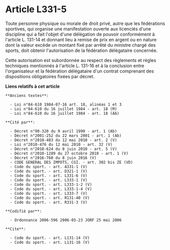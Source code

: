 # Article L331-5

Toute personne physique ou morale de droit privé, autre que les fédérations sportives, qui organise une manifestation ouverte
aux licenciés d'une discipline qui a fait l'objet d'une délégation de pouvoir conformément à l'article L. 131-14 et donnant
lieu à remise de prix en argent ou en nature dont la valeur excède un montant fixé par arrêté du ministre chargé des sports,
doit obtenir l'autorisation de la fédération délégataire concernée. 

Cette autorisation est subordonnée au respect des règlements et règles techniques mentionnés à l'article L. 131-16 et à la
conclusion entre l'organisateur et la fédération délégataire d'un contrat comprenant des dispositions obligatoires fixées par
décret.

**Liens relatifs à cet article**

	**Anciens textes**:

	  - Loi n°84-610 1984-07-16 art. 18, alinéas 1 et 3
	  - Loi n°84-610 du 16 juillet 1984 - art. 18 (M)
	  - Loi n°84-610 du 16 juillet 1984 - art. 18 (Ab)

	**Cité par**:

	  - Décret n°90-320 du 9 avril 1990 - art. 1 (Ab)
	  - Décret n°2001-252 du 22 mars 2001 - art. 1 (Ab)
	  - Décret n°2010-483 du 12 mai 2010 - art. 2 (V)
	  - Loi n°2010-476 du 12 mai 2010 - art. 32 (V)
	  - Décret n°2010-624 du 8 juin 2010 - art. 5 (V)
	  - Décret n°2010-1289 du 27 octobre 2010 - art. 1 (V)
	  - Décret n°2016-760 du 8 juin 2016 (V)
	  - CODE GENERAL DES IMPOTS, CGI. - art. 302 bis ZE (VD)
	  - Code du sport. - art. A331-1 (V)
	  - Code du sport. - art. D321-1 (V)
	  - Code du sport. - art. L331-6 (V)
	  - Code du sport. - art. L333-1 (V)
	  - Code du sport. - art. L333-1-2 (V)
	  - Code du sport. - art. L333-1-4 (V)
	  - Code du sport. - art. L333-7 (V)
	  - Code du sport. - art. R131-40 (V)
	  - Code du sport. - art. R331-3 (V)

	**Codifié par**:

	  - Ordonnance 2006-596 2006-05-23 JORF 25 mai 2006

	**Cite**:

	  - Code du sport. - art. L131-14 (V)
	  - Code du sport. - art. L131-16 (V)
